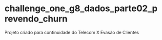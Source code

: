 # challenge_one_g8_dados_parte02_prevendo_churn
Projeto criado para continuidade do Telecom X Evasão de Clientes
